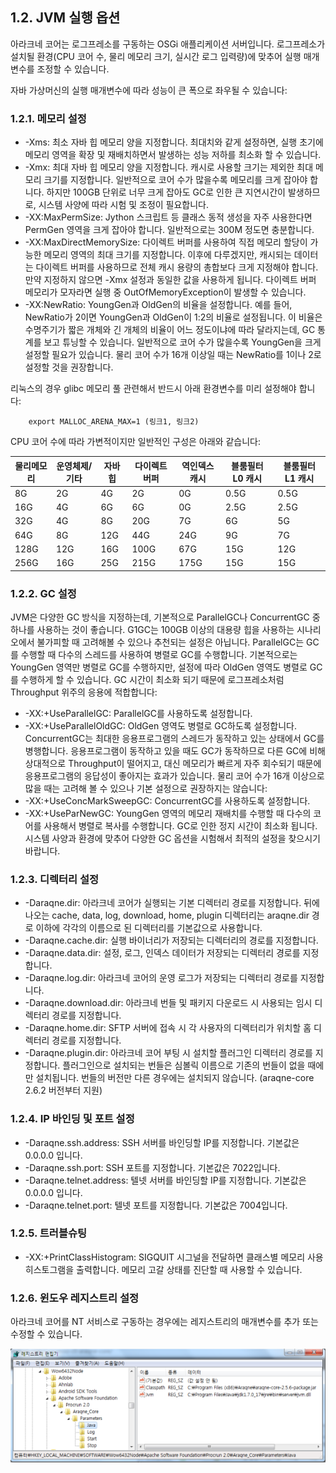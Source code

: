 ## 1.2. JVM 실행 옵션 ##

아라크네 코어는 로그프레소를 구동하는 OSGi 애플리케이션 서버입니다. 로그프레소가 설치될 환경(CPU 코어 수, 물리 메모리 크기, 실시간 로그 입력량)에 맞추어 실행 매개변수를 조정할 수 있습니다.

자바 가상머신의 실행 매개변수에 따라 성능이 큰 폭으로 좌우될 수 있습니다:

### 1.2.1. 메모리 설정 ###

 * -Xms: 최소 자바 힙 메모리 양을 지정합니다. 최대치와 같게 설정하면, 실행 초기에 메모리 영역을 확장 및 재배치하면서 발생하는 성능 저하를 최소화 할 수 있습니다.
 * -Xmx: 최대 자바 힙 메모리 양을 지정합니다. 캐시로 사용할 크기는 제외한 최대 메모리 크기를 지정합니다. 일반적으로 코어 수가 많을수록 메모리를 크게 잡아야 합니다. 하지만 100GB 단위로 너무 크게 잡아도 GC로 인한 큰 지연시간이 발생하므로, 시스템 사양에 따라 시험 및 조정이 필요합니다.
 * -XX:MaxPermSize: Jython 스크립트 등 클래스 동적 생성을 자주 사용한다면 PermGen 영역을 크게 잡아야 합니다. 일반적으로는 300M 정도면 충분합니다.
 * -XX:MaxDirectMemorySize: 다이렉트 버퍼를 사용하여 직접 메모리 할당이 가능한 메모리 영역의 최대 크기를 지정합니다. 이후에 다루겠지만, 캐시되는 데이터는 다이렉트 버퍼를 사용하므로 전체 캐시 용량의 총합보다 크게 지정해야 합니다. 만약 지정하지 않으면 -Xmx 설정과 동일한 값을 사용하게 됩니다. 다이렉트 버퍼 메모리가 모자라면 실행 중 OutOfMemoryException이 발생할 수 있습니다.
 * -XX:NewRatio: YoungGen과 OldGen의 비율을 설정합니다. 예를 들어, NewRatio가 2이면 YoungGen과 OldGen이 1:2의 비율로 설정됩니다. 이 비율은 수명주기가 짧은 개체와 긴 개체의 비율이 어느 정도이냐에 따라 달라지는데, GC 통계를 보고 튜닝할 수 있습니다. 일반적으로 코어 수가 많을수록 YoungGen을 크게 설정할 필요가 있습니다. 물리 코어 수가 16개 이상일 때는 NewRatio를 1이나 2로 설정할 것을 권장합니다.

리눅스의 경우 glibc 메모리 풀 관련해서 반드시 아래 환경변수를 미리 설정해야 합니다:

~~~~
	export MALLOC_ARENA_MAX=1 (링크1, 링크2)
~~~~

CPU 코어 수에 따라 가변적이지만 일반적인 구성은 아래와 같습니다:

| 물리메모리	| 운영체제/기타 | 자바 힙 | 다이렉트 버퍼 | 역인덱스 캐시 | 블룸필터 L0 캐시 | 블룸필터 L1 캐시 |
|----------|-------------|-------|------------|-------------|----------------|----------------|
| 8G       |  2G         |	4G   | 2G          | 0G         | 0.5G           | 0.5G           |
| 16G      | 4G          |  6G   | 6G          | 0G         | 2.5G           | 2.5G           |
| 32G      | 4G          |  8G   | 20G         | 7G         | 6G             | 5G             |
| 64G      | 8G          |  12G  | 44G         | 24G        | 9G             | 7G             |
| 128G     | 12G         |  16G  | 100G        | 67G        | 15G            | 12G            |
| 256G     | 16G         |  25G  | 215G        | 175G       | 15G            | 15G            |

### 1.2.2. GC 설정 ###

JVM은 다양한 GC 방식을 지정하는데, 기본적으로 ParallelGC나 ConcurrentGC 중 하나를 사용하는 것이 좋습니다. G1GC는 100GB 이상의 대용량 힙을 사용하는 시나리오에서 불가피할 때 고려해볼 수 있으나 추천되는 설정은 아닙니다. ParallelGC는 GC를 수행할 때 다수의 스레드를 사용하여 병렬로 GC를 수행합니다. 기본적으로는 YoungGen 영역만 병렬로 GC를 수행하지만, 설정에 따라 OldGen 영역도 병렬로 GC를 수행하게 할 수 있습니다. GC 시간이 최소화 되기 때문에 로그프레소처럼 Throughput 위주의 응용에 적합합니다:

 * -XX:+UseParallelGC: ParallelGC를 사용하도록 설정합니다.
 * -XX:+UseParallelOldGC: OldGen 영역도 병렬로 GC하도록 설정합니다. ConcurrentGC는 최대한 응용프로그램의 스레드가 동작하고 있는 상태에서 GC를 병행합니다. 응용프로그램이 동작하고 있을 때도 GC가 동작하므로 다른 GC에 비해 상대적으로 Throughput이 떨어지고, 대신 메모리가 빠르게 자주 회수되기 때문에 응용프로그램의 응답성이 좋아지는 효과가 있습니다. 물리 코어 수가 16개 이상으로 많을 때는 고려해 볼 수 있으나 기본 설정으로 권장하지는 않습니다:
 * -XX:+UseConcMarkSweepGC: ConcurrentGC를 사용하도록 설정합니다.
 * -XX:+UseParNewGC: YoungGen 영역의 메모리 재배치를 수행할 때 다수의 코어를 사용해서 병렬로 복사를 수행합니다. GC로 인한 정지 시간이 최소화 됩니다. 시스템 사양과 환경에 맞추어 다양한 GC 옵션을 시험해서 최적의 설정을 찾으시기 바랍니다.

### 1.2.3. 디렉터리 설정 ###

 * -Daraqne.dir: 아라크네 코어가 실행되는 기본 디렉터리 경로를 지정합니다. 뒤에 나오는 cache, data, log, download, home, plugin 디렉터리는 araqne.dir 경로 이하에 각각의 이름으로 된 디렉터리를 기본값으로 사용합니다.
 * -Daraqne.cache.dir: 실행 바이너리가 저장되는 디렉터리의 경로를 지정합니다.
 * -Daraqne.data.dir: 설정, 로그, 인덱스 데이터가 저장되는 디렉터리 경로를 지정합니다.
 * -Daraqne.log.dir: 아라크네 코어의 운영 로그가 저장되는 디렉터리 경로를 지정합니다.
 * -Daraqne.download.dir: 아라크네 번들 및 패키지 다운로드 시 사용되는 임시 디렉터리 경로를 지정합니다.
 * -Daraqne.home.dir: SFTP 서버에 접속 시 각 사용자의 디렉터리가 위치할 홈 디렉터리 경로를 지정합니다.
 * -Daraqne.plugin.dir: 아라크네 코어 부팅 시 설치할 플러그인 디렉터리 경로를 지정합니다. 플러그인으로 설치되는 번들은 심볼릭 이름으로 기존의 번들이 없을 때에만 설치됩니다. 번들의 버전만 다른 경우에는 설치되지 않습니다. (araqne-core 2.6.2 버전부터 지원)

### 1.2.4. IP 바인딩 및 포트 설정 ###

 * -Daraqne.ssh.address: SSH 서버를 바인딩할 IP를 지정합니다. 기본값은 0.0.0.0 입니다.
 * -Daraqne.ssh.port: SSH 포트를 지정합니다. 기본값은 7022입니다.
 * -Daraqne.telnet.address: 텔넷 서버를 바인딩할 IP를 지정합니다. 기본값은 0.0.0.0 입니다.
 * -Daraqne.telnet.port: 텔넷 포트를 지정합니다. 기본값은 7004입니다.

### 1.2.5. 트러블슈팅 ###

 * -XX:+PrintClassHistogram: SIGQUIT 시그널을 전달하면 클래스별 메모리 사용 히스토그램을 출력합니다. 메모리 고갈 상태를 진단할 때 사용할 수 있습니다.

### 1.2.6. 윈도우 레지스트리 설정 ###

아라크네 코어를 NT 서비스로 구동하는 경우에는 레지스트리의 매개변수를 추가 또는 수정할 수 있습니다.

![아라크네 코어 서비스 레지스트리 편집 화면](images/1.1.regedit.png)
